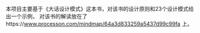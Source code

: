 本项目主要基于《大话设计模式》这本书，对该书的设计原则和23个设计模式给出一个示例， 对该书的解读放在了https://www.processon.com/mindmap/64a3d833259a5437d99c99fa 上。
